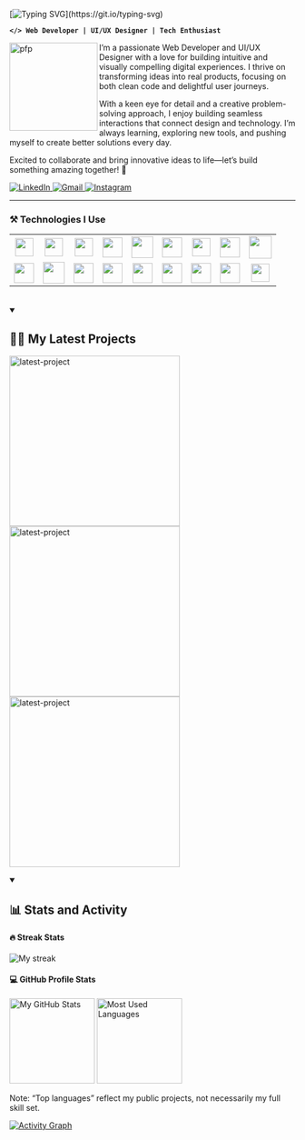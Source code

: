 [![Typing SVG](https://readme-typing-svg.demolab.com?font=Inter&weight=500&size=26&duration=2000&pause=200&color=F7D600&multiline=true&width=435&height=68&lines=Code.+Design.+Repeat.+;Let%E2%80%99s+create+something+awesome!)](https://git.io/typing-svg)

**`</> Web Developer | UI/UX Designer | Tech Enthusiast`** 

<a href="https://github.com/zaki-ramadhan/"><img align="left" width="155px" alt="pfp" src="https://i.postimg.cc/Ghv3tGkX/image-1.png" /></a>

I’m a passionate Web Developer and UI/UX Designer with a love for building intuitive and visually compelling digital experiences. I thrive on transforming ideas into real products, focusing on both clean code and delightful user journeys.

With a keen eye for detail and a creative problem-solving approach, I enjoy building seamless interactions that connect design and technology. I’m always learning, exploring new tools, and pushing myself to create better solutions every day.

Excited to collaborate and bring innovative ideas to life—let’s build something amazing together! 🚀

  <a href="https://www.linkedin.com/in/zaki-ramadhan/">
      <img alt="LinkedIn" title="Connect on LinkedIn" src="https://img.shields.io/badge/LinkedIn-0077B5?style=for-the-badge&logo=linkedin&logoColor=white"/>
  </a>  
  <a href="https://mail.google.com/mail/?view=cm&fs=1&to=zakiram4dhan@gmail.com">
    <img alt="Gmail" title="Send me an email" src="https://img.shields.io/badge/Gmail-D14836?style=for-the-badge&logo=gmail&logoColor=white"/>
  </a>
  <a href="https://www.instagram.com/zqramadhan_">
      <img alt="Instagram" title="Follow on Instagram" src="https://img.shields.io/badge/Instagram-E4405F?style=for-the-badge&logo=instagram&logoColor=white"/>
  </a>
<!--   <a href="https://stackoverflow.com/users/28658705/devz">
      <img alt="Stack Overflow" title="Visit my Stack Overflow" src="https://img.shields.io/badge/Stack%20Overflow-F58025?style=for-the-badge&logo=stackoverflow&logoColor=white"/>
  </a> -->

---
### ⚒️ Technologies I Use

<table>
  <tr>
    <td align="center">
      <a href="https://developer.mozilla.org/docs/Web/HTML">
        <img src="https://cdn.jsdelivr.net/gh/devicons/devicon/icons/html5/html5-plain.svg" height="32px" />
      </a>
    </td>
    <td align="center">
      <a href="https://developer.mozilla.org/docs/Web/CSS">
        <img src="https://cdn.jsdelivr.net/gh/devicons/devicon/icons/css3/css3-plain.svg" height="32px" />
      </a>
    </td>
    <td align="center">
      <a href="https://developer.mozilla.org/docs/Web/JavaScript" >
      <img src="https://cdn.jsdelivr.net/gh/devicons/devicon/icons/javascript/javascript-plain.svg" height="32px" />
    </td>
    <td align="center">
      <a href="https://getbootstrap.com/" >
        <img src="https://cdn.jsdelivr.net/gh/devicons/devicon/icons/bootstrap/bootstrap-original.svg" height="35px" />
      </a>
    </td>
    <td align="center">
      <a href="https://tailwindcss.com/" >
        <img src="https://upload.wikimedia.org/wikipedia/commons/d/d5/Tailwind_CSS_Logo.svg" width="38px" />
      </a>
    </td>
    <td align="center">
      <a href="https://sass-lang.com/" >
        <img src="https://cdn.jsdelivr.net/gh/devicons/devicon/icons/sass/sass-original.svg" height="35px" />
      </a>
    </td>
    <td align="center">
      <a href="https://jquery.com/" >
      <img src="https://cdn.jsdelivr.net/gh/devicons/devicon/icons/jquery/jquery-original.svg" height="32px" />
      </a>
    </td>
    <td align="center">
      <a href="https://react.dev/" >
      <img src="https://cdn.jsdelivr.net/gh/devicons/devicon/icons/react/react-original.svg" height="35px" />
      </a>
    </td>
    <td align="center">
      <a href="https://www.npmjs.com/">
      <img src="https://cdn.jsdelivr.net/gh/devicons/devicon/icons/npm/npm-original-wordmark.svg" height="40px" />
      </a>
    </td>
  </tr>
  <tr>
    <td align="center">
      <a href="https://nodejs.org/">
        <img src="https://cdn.jsdelivr.net/gh/devicons/devicon/icons/nodejs/nodejs-original.svg" height="35px" />
      </a>
    </td>
    <td align="center">
      <a href="https://www.php.net/">
        <img src="https://cdn.jsdelivr.net/gh/devicons/devicon/icons/php/php-original.svg" height="38px" />
      </a>
    </td>
    <td align="center">
      <a href="https://laravel.com/">
        <img src="https://upload.wikimedia.org/wikipedia/commons/9/9a/Laravel.svg" height="35px" />
      </a>
    </td>
    <td align="center">
      <a href="https://www.mysql.com/">
        <img src="https://cdn.jsdelivr.net/gh/devicons/devicon/icons/mysql/mysql-original.svg" height="35px" />
      </a>
    </td>
    <td align="center">
      <a href="https://dart.dev/">
        <img src="https://cdn.jsdelivr.net/gh/devicons/devicon/icons/dart/dart-original.svg" height="35px" />
      </a>
    </td>
    <td align="center">
      <a href="https://flutter.dev/">
        <img src="https://cdn.jsdelivr.net/gh/devicons/devicon/icons/flutter/flutter-original.svg" height="35px" />
      </a>
    </td>
    <td align="center">
      <a href="https://git-scm.com/" >
        <img src="https://cdn.jsdelivr.net/gh/devicons/devicon/icons/git/git-original.svg" height="35px" />
      </a>
    </td>
    <td align="center">
      <a href="https://github.com/">
        <img src="https://cdn.jsdelivr.net/gh/devicons/devicon/icons/github/github-original.svg" height="35px" />
      </a>
    </td>
    <td align="center">
      <a href="https://www.figma.com/">
        <img src="https://cdn.jsdelivr.net/gh/devicons/devicon/icons/figma/figma-original.svg" height="32px" />
      </a>
    </td>
  </tr>
</table>

<br />

<details open>
  <summary><h2>✍🏽 My Latest Projects </h2></summary>
  <p algin="left">
    <a href="https://github.com/zaki-ramadhan/katering-ibu?tab=readme-ov-file#katering-ibu-a-laravel-based-catering-website"><img width="300" src="https://denvercoder1-github-readme-stats.vercel.app/api/pin/?username=zaki-ramadhan&repo=katering-ibu&theme=react&bg_color=282828&title_color=F8D866&hide_border=true&icon_color=F8D866&show_icons=true" alt="latest-project"></a>
    <a href="https://github.com/zaki-ramadhan/katering-ibu-mobile-app?tab=readme-ov-file#katering_ibu_m_flutter"><img width="300" src="https://denvercoder1-github-readme-stats.vercel.app/api/pin/?username=zaki-ramadhan&repo=katering-ibu-mobile-app&theme=react&bg_color=282828&title_color=F8D866&hide_border=true&icon_color=F8D866&show_icons=true" alt="latest-project"></a>
    <a href="https://github.com/zaki-ramadhan/zaki-portfolio?tab=readme-ov-file#-my-portfolio"><img width="300" src="https://denvercoder1-github-readme-stats.vercel.app/api/pin/?username=zaki-ramadhan&repo=zaki-portfolio&theme=react&bg_color=282828&title_color=F8D866&hide_border=true&icon_color=F8D866&show_icons=true" alt="latest-project"></a>
  </p>
</details>


<details open>
<summary><h2>📊 Stats and Activity</h2></summary>
  
  #### 🔥 Streak Stats
  <p align="left">
    <img title="🔥 Streak Stats" alt="My streak"
      src="https://streak-stats.demolab.com/?user=zaki-ramadhan&theme=gruvbox&hide_border=false"/>
  </p>
  
  #### 💻 GitHub Profile Stats
  <p align="left">
    <img height="150" src="https://github-readme-stats.vercel.app/api?username=zaki-ramadhan&show_icons=true&theme=gruvbox" alt="My GitHub Stats"/>
    <img height="150" src="https://github-readme-stats.vercel.app/api/top-langs/?username=zaki-ramadhan&layout=compact&theme=gruvbox" alt="Most Used Languages"/>
  </p>
  
Note: “Top languages” reflect my public projects, not necessarily my full skill set.

  <!-- link og : https://github.com/ashutosh00710/github-readme-activity-graph-->
  <a href="https://github.com/zaki-ramadhan"><img alt="Activity Graph" src="https://github-readme-activity-graph.vercel.app/graph/?username=zaki-ramadhan&bg_color=282828&color=F8D866&line=F8D866&point=FFFFFF&hide_border=true" /></a>

</details>
